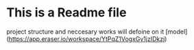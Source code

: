 # This is a Readme file 




project structure and neccesary works will defoine on it 
[model] (https://app.eraser.io/workspace/YtPqZ1VogxGy1jzIDkzj)